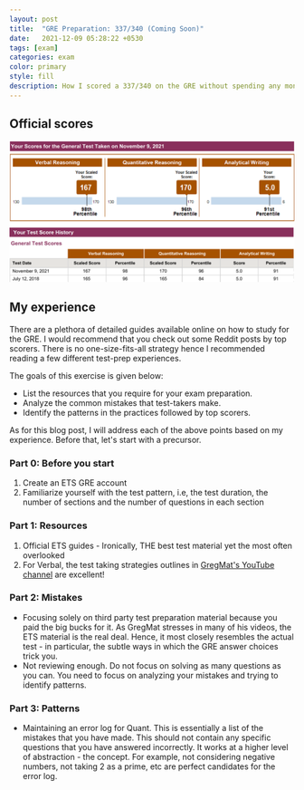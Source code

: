 ```yaml
---
layout: post
title:  "GRE Preparation: 337/340 (Coming Soon)"
date:   2021-12-09 05:28:22 +0530
tags: [exam]
categories: exam
color: primary
style: fill
description: How I scored a 337/340 on the GRE without spending any money on expensive test prep services
---
```


## Official scores

<img src="/Images/GRE_Official_Score.png" alt="GRE Official Score">

## My experience

There are a plethora of detailed guides available online on how to study for the GRE. I would recommend that you check out some Reddit posts by top scorers. There is no one-size-fits-all strategy hence I recommended reading a few different test-prep experiences.

The goals of this exercise is given below:

<ul>
	<li>List the resources that you require for your exam preparation.</li>
	<li>Analyze the common mistakes that test-takers make.</li>
	<li>Identify the patterns in the practices followed by top scorers.</li>
</ul>

As for this blog post, I will address each of the above points based on my experience. Before that, let's start with a precursor.

### Part 0: Before you start

<ol>
	<li>Create an ETS GRE account</li>
	<li>Familiarize yourself with the test pattern, i.e, the test duration, the number of sections and the number of questions in each section</li>
</ol>

### Part 1: Resources

<ol>
	<li>Official ETS guides - Ironically, THE best test material yet the most often overlooked</li>
	<li>For Verbal, the test taking strategies outlines in <a href="https://www.youtube.com/channel/UCktwzce9ncy_K78l1KBZkYQ">GregMat's YouTube channel</a> are excellent!</li>
</ol>

### Part 2: Mistakes

<ul>
	<li>Focusing solely on third party test preparation material because you paid the big bucks for it. As GregMat stresses in many of his videos, the ETS material is the real deal. Hence, it most closely resembles the actual test - in particular, the subtle ways in which the GRE answer choices trick you.</li>
	<li>Not reviewing enough. Do not focus on solving as many questions as you can. You need to focus on analyzing your mistakes and trying to identify patterns.</li>
</ul>

### Part 3: Patterns

<ul>
	<li>Maintaining an error log for Quant. This is essentially a list of the mistakes that you have made. This should not contain any specific questions that you have answered incorrectly. It works at a higher level of abstraction - the concept. For example, not considering negative numbers, not taking 2 as a prime, etc are perfect candidates for the error log.</li>
</ul>